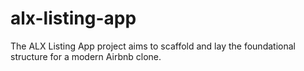 # alx-listing-app
The ALX Listing App project aims to scaffold and lay the foundational structure for a modern Airbnb clone. 
